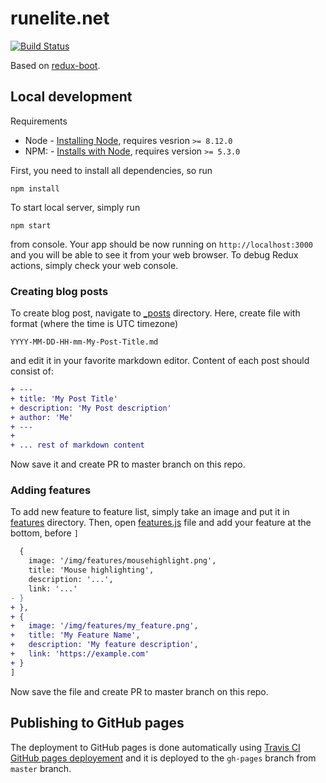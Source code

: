 # runelite.net

[![Build Status](https://travis-ci.org/runelite/runelite.net.svg?branch=master)](https://travis-ci.org/runelite/runelite.net)

Based on [redux-boot](https://github.com/deathbeam/redux-boot).

## Local development

Requirements

- Node - [Installing Node](https://nodejs.org/en/download/), requires vesrion `>= 8.12.0`
- NPM: - [Installs with Node](https://docs.npmjs.com/getting-started/installing-node#install-npm--manage-npm-versions), requires version `>= 5.3.0`

First, you need to install all dependencies, so run

```
npm install
```

To start local server, simply run

```
npm start
```

from console. Your app should be now running on `http://localhost:3000` and you
will be able to see it from your web browser. To debug Redux actions, simply check
your web console.

### Creating blog posts

To create blog post, navigate to [\_posts](src/_posts) directory. Here, create
file with format (where the time is UTC timezone)

```
YYYY-MM-DD-HH-mm-My-Post-Title.md
```

and edit it in your favorite markdown editor. Content of each post should
consist of:

```diff
+ ---
+ title: 'My Post Title'
+ description: 'My Post description'
+ author: 'Me'
+ ---
+
+ ... rest of markdown content
```

Now save it and create PR to master branch on this repo.

### Adding features

To add new feature to feature list, simply take an image and put it in
[features](public/img/features) directory. Then, open
[features.js](src/_data/features.js) file and add your feature at the bottom,
before `]`

```diff
  {
    image: '/img/features/mousehighlight.png',
    title: 'Mouse highlighting',
    description: '...',
    link: '...'
- }
+ },
+ {
+   image: '/img/features/my_feature.png',
+   title: 'My Feature Name',
+   description: 'My feature description',
+   link: 'https://example.com'
+ }
]
```

Now save the file and create PR to master branch on this repo.

## Publishing to GitHub pages

The deployment to GitHub pages is done automatically using [Travis CI GitHub
pages deployement](https://docs.travis-ci.com/user/deployment/pages) and it is
deployed to the `gh-pages` branch from `master` branch.
